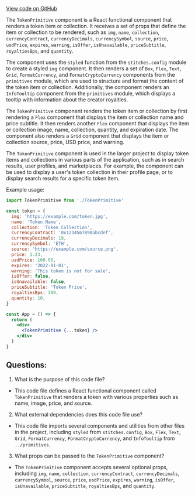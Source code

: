 [View code on GitHub](zoo-labs/zoo/blob/master/ui/src/modal/TokenPrimitive.tsx)

The `TokenPrimitive` component is a React functional component that renders a token item or collection. It receives a set of props that define the item or collection to be rendered, such as `img`, `name`, `collection`, `currencyContract`, `currencyDecimals`, `currencySymbol`, `source`, `price`, `usdPrice`, `expires`, `warning`, `isOffer`, `isUnavailable`, `priceSubtitle`, `royaltiesBps`, and `quantity`. 

The component uses the `styled` function from the `stitches.config` module to create a styled `img` component. It then renders a set of `Box`, `Flex`, `Text`, `Grid`, `FormatCurrency`, and `FormatCryptoCurrency` components from the `primitives` module, which are used to structure and format the content of the token item or collection. Additionally, the component renders an `InfoTooltip` component from the `primitives` module, which displays a tooltip with information about the creator royalties.

The `TokenPrimitive` component renders the token item or collection by first rendering a `Flex` component that displays the item or collection name and price subtitle. It then renders another `Flex` component that displays the item or collection image, name, collection, quantity, and expiration date. The component also renders a `Grid` component that displays the item or collection source, price, USD price, and warning. 

The `TokenPrimitive` component is used in the larger project to display token items and collections in various parts of the application, such as in search results, user profiles, and marketplaces. For example, the component can be used to display a user's token collection in their profile page, or to display search results for a specific token item. 

Example usage:

```jsx
import TokenPrimitive from './TokenPrimitive'

const token = {
  img: 'https://example.com/token.jpg',
  name: 'Token Name',
  collection: 'Token Collection',
  currencyContract: '0x1234567890abcdef',
  currencyDecimals: 18,
  currencySymbol: 'ETH',
  source: 'https://example.com/source.png',
  price: 1.23,
  usdPrice: 100.00,
  expires: '2022-01-01',
  warning: 'This token is not for sale',
  isOffer: false,
  isUnavailable: false,
  priceSubtitle: 'Token Price',
  royaltiesBps: 100,
  quantity: 10,
}

const App = () => {
  return (
    <div>
      <TokenPrimitive {...token} />
    </div>
  )
}
```
## Questions: 
 1. What is the purpose of this code file?
- This code file defines a React functional component called `TokenPrimitive` that renders a token with various properties such as name, image, price, and source.

2. What external dependencies does this code file use?
- This code file imports several components and utilities from other files in the project, including `styled` from `stitches.config`, `Box`, `Flex`, `Text`, `Grid`, `FormatCurrency`, `FormatCryptoCurrency`, and `InfoTooltip` from `../primitives`.

3. What props can be passed to the `TokenPrimitive` component?
- The `TokenPrimitive` component accepts several optional props, including `img`, `name`, `collection`, `currencyContract`, `currencyDecimals`, `currencySymbol`, `source`, `price`, `usdPrice`, `expires`, `warning`, `isOffer`, `isUnavailable`, `priceSubtitle`, `royaltiesBps`, and `quantity`.